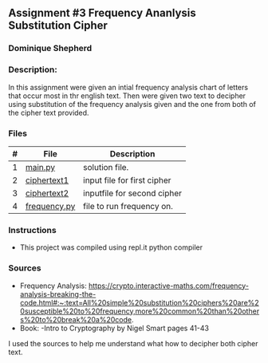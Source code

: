 ## Assignment #3 Frequency Ananlysis Substitution Cipher
### Dominique Shepherd
### Description:

In this assignment were given an intial frequency analysis chart of letters that occur most in thr english text. Then were given two text to decipher using 
substitution of the frequency analysis given and the one from both of the cipher text provided.

### Files

|   #   | File                       | Description                                                |
| :---: | -------------------------- | ---------------------------------------------------------- |
|   1   | [main.py](./main.py)       | solution file.                                             |
|   2   | [ciphertext1](./ciphertext1)| input file for first cipher |
|   3   | [ciphertext2](./ciphertext2) | inputfile for second cipher|
|   4   | [frequency.py](./frequency.py)| file to run frequency on. |



### Instructions

- This project was compiled using repl.it python compiler

### Sources

- Frequency Analysis:
https://crypto.interactive-maths.com/frequency-analysis-breaking-the-code.html#:~:text=All%20simple%20substitution%20ciphers%20are%20susceptible%20to%20frequency,more%20common%20than%20others%20to%20break%20a%20code.
- Book: 
  -Intro to Cryptography by Nigel Smart pages 41-43

I used the sources to help me understand what how to decipher both cipher text. 
